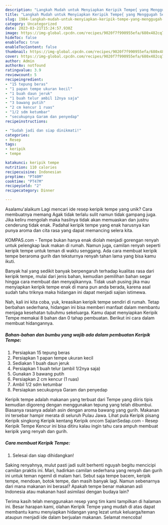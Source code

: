 ```yaml
---
description: "Langkah Mudah untuk Menyiapkan Keripik Tempe{ yang Menggugah Selera"
title: "Langkah Mudah untuk Menyiapkan Keripik Tempe{ yang Menggugah Selera"
slug: 1984-langkah-mudah-untuk-menyiapkan-keripik-tempe-yang-menggugah-selera
category: Uncategorized
date: 2023-03-21T15:24:57.930Z
image: https://img-global.cpcdn.com/recipes/9020f7f990955efa/680x482cq70/keripik-tempe-foto-resep-utama.jpg
hideToc: false
enableToc: true
enableTocContent: false
thumbnail: https://img-global.cpcdn.com/recipes/9020f7f990955efa/680x482cq70/keripik-tempe-foto-resep-utama.jpg
cover: https://img-global.cpcdn.com/recipes/9020f7f990955efa/680x482cq70/keripik-tempe-foto-resep-utama.jpg
author: Admin
authorAv: notfound
ratingvalue: 3.9
reviewcount: 5
recipeingredient:
- "15 tepung beras"
- "1 papan tempe ukuran kecil"
- "1 buah daun jeruk"
- "1 buah telur ambil 12nya saja"
- "3 bawang putih"
- "2 cm kencur 1 ruas"
- "1/2 sdm ketumbar"
- "secukupnya Garam dan penyedap"
recipeinstructions:

- "Sudah jadi dan siap dinikmati!"
categories:
- Resep
tags:
- keripik
- tempe

katakunci: keripik tempe 
nutrition: 110 calories
recipecuisine: Indonesian
preptime: "PT40M"
cooktime: "PT47M"
recipeyield: "2"
recipecategory: Dinner

---
```



Asalamu'alaikum Lagi mencari ide resep keripik tempe yang unik? Cara membuatnya memang Agak tidak terlalu sulit namun tidak gampang juga. Jika keliru mengolah maka hasilnya tidak akan memuaskan dan justru cenderung tidak enak. Padahal keripik tempe yang enak harusnya kan punya aroma dan cita rasa yang dapat memancing selera kita.


KOMPAS.com - Tempe bukan hanya enak diolah menjadi gorengan renyah untuk pelengkap lauk makan di rumah. Namun juga, camilan renyah seperti keripik tempe untuk teman di waktu senggang. Ada cara membuat keripik tempe beraroma gurih dan teksturnya renyah tahan lama yang bisa kamu ikuti.

Banyak hal yang sedikit banyak berpengaruh terhadap kualitas rasa dari keripik tempe, mulai dari jenis bahan, kemudian pemilihan bahan segar hingga cara membuat dan menyajikannya. Tidak usah pusing jika mau menyiapkan keripik tempe enak di mana pun anda berada, karena asal sudah tahu triknya maka hidangan ini dapat menjadi sajian istimewa.


Nah, kali ini kita coba, yuk, kreasikan keripik tempe sendiri di rumah. Tetap berbahan sederhana, hidangan ini bisa memberi manfaat dalam membantu menjaga kesehatan tubuhmu sekeluarga. Kamu dapat menyiapkan Keripik Tempe memakai 8 bahan dan 0 tahap pembuatan. Berikut ini cara dalam membuat hidangannya.

<!--inarticleads1-->

##### Bahan-bahan dan bumbu yang wajib ada dalam pembuatan Keripik Tempe:

1. Persiapkan 15 tepung beras
1. Persiapkan 1 papan tempe ukuran kecil
1. Sediakan 1 buah daun jeruk
1. Persiapkan 1 buah telur (ambil 1/2nya saja)
1. Gunakan 3 bawang putih
1. Persiapkan 2 cm kencur (1 ruas)
1. Ambil 1/2 sdm ketumbar
1. Persiapkan secukupnya Garam dan penyedap


Keripik tempe adalah makanan yang terbuat dari Tempe yang diiris tipis kemudian digoreng dengan menggunakan tepung yang telah dibumbui. Biasanya rasanya adalah asin dengan aroma bawang yang gurih. Makanan ini tersebar hampir merata di seluruh Pulau Jawa. Lihat pula Keripik pisang Keripik singkong Keripik kentang Keripik oncom SajianSedap.com - Resep Keripik Tempe Kencur ini bisa ditiru kalau ingin tahu cara ampuh membuat keripik yang renyah dan gurih. 

<!--inarticleads2-->

##### Cara membuat Keripik Tempe:


1. Selesai dan siap dihidangkan!

Saking renyahnya, mulut pasti jadi sulit berhenti nguyah begitu mencicipi camilan praktis ini. Mari, hadirkan camilan sederhana yang renyah dan gurih ini untuk teman ngemil di malam hari. Sebut saja tempe bacem, keripik tempe, mendoan, botok tempe, dan masih banyak lagi. Namun sebenarnya dari mana makanan ini berasal? Apakah tempe benar makanan asli Indonesia atau makanan hasil asimilasi dengan budaya lain? 

Terima kasih telah menggunakan resep yang tim kami tampilkan di halaman ini. Besar harapan kami, olahan Keripik Tempe yang mudah di atas dapat membantu kamu menyiapkan hidangan yang lezat untuk keluarga/teman ataupun menjadi ide dalam berjualan makanan. Selamat mencoba!
